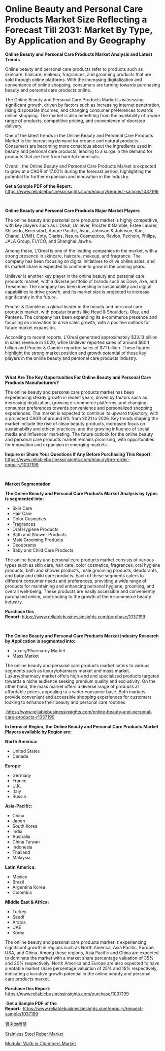 <p><h1>Online Beauty and Personal Care Products Market Size Reflecting a Forecast Till 2031: Market By Type, By Application and By Geography</h1></p><p><strong>Online Beauty and Personal Care Products Market Analysis and Latest Trends</strong></p>
<p><p>Online beauty and personal care products refer to products such as skincare, haircare, makeup, fragrances, and grooming products that are sold through online platforms. With the increasing digitalization and convenience of online shopping, consumers are turning towards purchasing beauty and personal care products online.</p><p>The Online Beauty and Personal Care Products Market is witnessing significant growth, driven by factors such as increasing internet penetration, rising disposable incomes, and changing consumer preferences towards online shopping. The market is also benefiting from the availability of a wide range of products, competitive pricing, and convenience of doorstep delivery.</p><p>One of the latest trends in the Online Beauty and Personal Care Products Market is the increasing demand for organic and natural products. Consumers are becoming more conscious about the ingredients used in beauty and personal care products, leading to a surge in the demand for products that are free from harmful chemicals.</p><p>Overall, the Online Beauty and Personal Care Products Market is expected to grow at a CAGR of 17.00% during the forecast period, highlighting the potential for further expansion and innovation in the industry.</p></p>
<p><strong>Get a Sample PDF of the Report:&nbsp;</strong> <a href="https://www.reliablebusinessinsights.com/enquiry/request-sample/1037199">https://www.reliablebusinessinsights.com/enquiry/request-sample/1037199</a></p>
<p>&nbsp;</p>
<p><strong>Online Beauty and Personal Care Products Major Market Players</strong></p>
<p><p>The online beauty and personal care products market is highly competitive, with key players such as L'Oreal, Unilever, Procter & Gamble, Estee Lauder, Shiseido, Beiersdorf, Amore Pacific, Avon, Johnson & Johnson, Kao, Chanel, LVMH, Coty, Clarins, Natura Cosmeticos, Revlon, Pechoin, Philips, JALA Group, FLYCO, and Shanghai Jawha.</p><p>Among these, L'Oreal is one of the leading companies in the market, with a strong presence in skincare, haircare, makeup, and fragrance. The company has been focusing on digital initiatives to drive online sales, and its market share is expected to continue to grow in the coming years.</p><p>Unilever is another key player in the online beauty and personal care products market, with a diverse portfolio of brands such as Dove, Axe, and Tresemme. The company has been investing in sustainability and digital capabilities to drive growth, and its market size is projected to increase significantly in the future.</p><p>Procter & Gamble is a global leader in the beauty and personal care products market, with popular brands like Head & Shoulders, Olay, and Pantene. The company has been expanding its e-commerce presence and focusing on innovation to drive sales growth, with a positive outlook for future market expansion.</p><p>According to recent reports, L'Oreal generated approximately $33.13 billion in sales revenue in 2020, while Unilever reported sales of around $60.1 billion and Procter & Gamble reported sales of $71 billion. These figures highlight the strong market position and growth potential of these key players in the online beauty and personal care products industry.</p></p>
<p>&nbsp;</p>
<p><strong>What Are The Key Opportunities For Online Beauty and Personal Care Products Manufacturers?</strong></p>
<p><p>The online beauty and personal care products market has been experiencing steady growth in recent years, driven by factors such as increasing digitization, growing e-commerce platforms, and changing consumer preferences towards convenience and personalized shopping experiences. The market is expected to continue its upward trajectory, with a projected CAGR of around 8% from 2021 to 2026. Key trends shaping the market include the rise of clean beauty products, increased focus on sustainability and ethical practices, and the growing influence of social media and influencer marketing. The future outlook for the online beauty and personal care products market remains promising, with opportunities for innovation and expansion in emerging markets.</p></p>
<p><strong>Inquire or Share Your Questions If Any Before Purchasing This Report:</strong> <a href="https://www.reliablebusinessinsights.com/enquiry/pre-order-enquiry/1037199">https://www.reliablebusinessinsights.com/enquiry/pre-order-enquiry/1037199</a></p>
<p>&nbsp;</p>
<p><strong>Market Segmentation</strong></p>
<p><strong>The Online Beauty and Personal Care Products Market Analysis by types is segmented into:</strong></p>
<p><ul><li>Skin Care</li><li>Hair Care</li><li>Color Cosmetics</li><li>Fragrances</li><li>Oral Hygiene Products</li><li>Bath and Shower Products</li><li>Male Grooming Products</li><li>Deodorants</li><li>Baby and Child Care Products</li></ul></p>
<p><p>The online beauty and personal care products market consists of various types such as skin care, hair care, color cosmetics, fragrances, oral hygiene products, bath and shower products, male grooming products, deodorants, and baby and child care products. Each of these segments caters to different consumer needs and preferences, providing a wide range of products for maintaining and enhancing personal hygiene, grooming, and overall well-being. These products are easily accessible and conveniently purchased online, contributing to the growth of the e-commerce beauty industry.</p></p>
<p><strong>Purchase this Report:&nbsp;</strong><a href="https://www.reliablebusinessinsights.com/purchase/1037199">https://www.reliablebusinessinsights.com/purchase/1037199</a></p>
<p>&nbsp;</p>
<p><strong>The Online Beauty and Personal Care Products Market Industry Research by Application is segmented into:</strong></p>
<p><ul><li>Luxury/Pharmarcy Market</li><li>Mass Market</li></ul></p>
<p><p>The online beauty and personal care products market caters to various segments such as luxury/pharmacy market and mass market. Luxury/pharmacy market offers high-end and specialized products targeted towards a niche audience seeking premium quality and exclusivity. On the other hand, the mass market offers a diverse range of products at affordable prices, appealing to a wider consumer base. Both markets provide convenient and accessible shopping experiences for customers looking to enhance their beauty and personal care routines.</p></p>
<p><a href="https://www.reliablebusinessinsights.com/online-beauty-and-personal-care-products-r1037199">&nbsp;https://www.reliablebusinessinsights.com/online-beauty-and-personal-care-products-r1037199</a></p>
<p><strong>In terms of Region, the Online Beauty and Personal Care Products Market Players available by Region are:</strong></p>
<p>
    <p> <strong> North America: </strong>
        <ul>
            <li>United States</li>
            <li>Canada</li>
        </ul>
        </p> 
    <p> <strong> Europe: </strong>
        <ul>
            <li>Germany</li>
            <li>France</li>
            <li>U.K.</li>
            <li>Italy</li>
            <li>Russia</li>
        </ul>
        </p> 
    <p> <strong> Asia-Pacific: </strong>
        <ul>
            <li>China</li>
            <li>Japan</li>
            <li>South Korea</li>
            <li>India</li>
            <li>Australia</li>
            <li>China Taiwan</li>
            <li>Indonesia</li>
            <li>Thailand</li>
            <li>Malaysia</li>
        </ul>
        </p> 
    <p> <strong> Latin America: </strong>
        <ul>
            <li>Mexico</li>
            <li>Brazil</li>
            <li>Argentina Korea</li>
            <li>Colombia</li>
        </ul>
        </p> 
    <p> <strong> Middle East & Africa: </strong>
        <ul>
            <li>Turkey</li>
            <li>Saudi</li>
            <li>Arabia</li>
            <li>UAE</li>
            <li>Korea</li>
        </ul>
    </p>
    </p>
<p><p>The online beauty and personal care products market is experiencing significant growth in regions such as North America, Asia Pacific, Europe, USA, and China. Among these regions, Asia Pacific and China are expected to dominate the market with a market share percentage valuation of 35% and 20% respectively. North America and Europe are also expected to have a notable market share percentage valuation of 25% and 15% respectively, indicating a lucrative growth potential in the online beauty and personal care products market.</p></p>
<p><strong>Purchase this Report: </strong><a href="https://www.reliablebusinessinsights.com/purchase/1037199">https://www.reliablebusinessinsights.com/purchase/1037199</a></p>
<p>&nbsp;<strong>Get a Sample PDF of the Report:&nbsp;&nbsp;</strong><a href="https://www.reliablebusinessinsights.com/enquiry/request-sample/1037199">https://www.reliablebusinessinsights.com/enquiry/request-sample/1037199</a></p>
<p><strong></strong></p>
<p><p><a href="https://github.com/sghwr779811674/Market-Research-Report-List-3/blob/main/80182155901.md">胃炎治療薬</a></p><p><a href="https://medium.com/@cpierre31945/stainless-steel-rebar-market-trends-and-analysis-opportunities-and-challenges-for-future-growth-00847f4725e6">Stainless Steel Rebar Market</a></p><p><a href="https://github.com/joannesouthgate/Market-Research-Report-List-4/blob/main/modular-walk-in-chambers-market.md">Modular Walk-in Chambers Market</a></p></p>